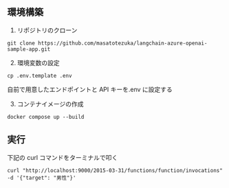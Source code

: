 ## 環境構築

1. リポジトリのクローン

```
git clone https://github.com/masatotezuka/langchain-azure-openai-sample-app.git
```

2. 環境変数の設定

```
cp .env.template .env
```

自前で用意したエンドポイントと API キーを.env に設定する

3. コンテナイメージの作成

```
docker compose up --build
```

## 実行

下記の curl コマンドをターミナルで叩く

```
curl "http://localhost:9000/2015-03-31/functions/function/invocations" -d '{"target": "男性"}'
```
